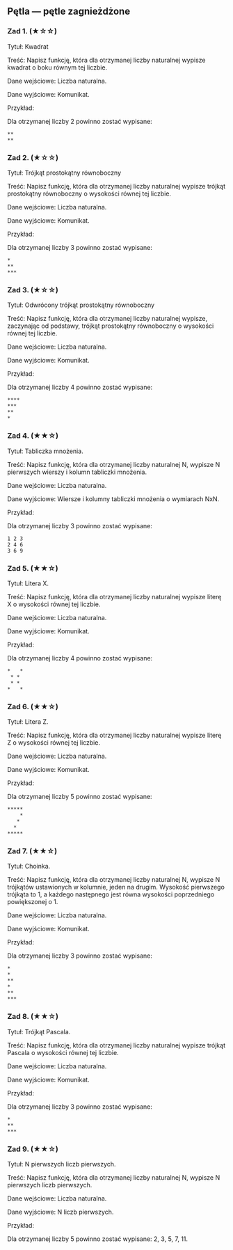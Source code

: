 ## Pętla — pętle zagnieżdżone

### Zad 1. (★☆☆)

Tytuł: Kwadrat

Treść: Napisz funkcję, która dla otrzymanej liczby naturalnej wypisze kwadrat o boku równym tej liczbie.

Dane wejściowe: Liczba naturalna.

Dane wyjściowe: Komunikat.

Przykład:

Dla otrzymanej liczby 2 powinno zostać wypisane:

    **
    **

### Zad 2. (★☆☆)

Tytuł: Trójkąt prostokątny równoboczny

Treść: Napisz funkcję, która dla otrzymanej liczby naturalnej wypisze trójkąt prostokątny równoboczny o wysokości równej tej liczbie.

Dane wejściowe: Liczba naturalna.

Dane wyjściowe: Komunikat.

Przykład:

Dla otrzymanej liczby 3 powinno zostać wypisane:

    *
    **
    ***

### Zad 3. (★☆☆)

Tytuł: Odwrócony trójkąt prostokątny równoboczny

Treść: Napisz funkcję, która dla otrzymanej liczby naturalnej wypisze, zaczynając od podstawy, trójkąt prostokątny równoboczny o wysokości równej tej liczbie.

Dane wejściowe: Liczba naturalna.

Dane wyjściowe: Komunikat.

Przykład:

Dla otrzymanej liczby 4 powinno zostać wypisane:

    ****
    ***
    **
    *

### Zad 4. (★★☆)

Tytuł: Tabliczka mnożenia.

Treść: Napisz funkcję, która dla otrzymanej liczby naturalnej N, wypisze N pierwszych wierszy i kolumn tabliczki mnożenia.

Dane wejściowe: Liczba naturalna.

Dane wyjściowe: Wiersze i kolumny tabliczki mnożenia o wymiarach NxN.

Przykład:

Dla otrzymanej liczby 3 powinno zostać wypisane:

    1 2 3
    2 4 6
    3 6 9

### Zad 5. (★★☆)

Tytuł: Litera X.

Treść: Napisz funkcję, która dla otrzymanej liczby naturalnej wypisze literę X o wysokości równej tej liczbie.

Dane wejściowe: Liczba naturalna.

Dane wyjściowe: Komunikat.

Przykład:

Dla otrzymanej liczby 4 powinno zostać wypisane:

    *   *
     * *
     * *
    *   *

### Zad 6. (★★☆)

Tytuł: Litera Z.

Treść: Napisz funkcję, która dla otrzymanej liczby naturalnej wypisze literę Z o wysokości równej tej liczbie.

Dane wejściowe: Liczba naturalna.

Dane wyjściowe: Komunikat.

Przykład:

Dla otrzymanej liczby 5 powinno zostać wypisane:

    *****
        * 
       *
      *
    *****

### Zad 7. (★★☆)

Tytuł: Choinka.

Treść: Napisz funkcję, która dla otrzymanej liczby naturalnej N, wypisze N trójkątów ustawionych w kolumnie, jeden na drugim. Wysokość pierwszego trójkąta to 1, a każdego następnego jest równa wysokości poprzedniego powiększonej o 1.

Dane wejściowe: Liczba naturalna.

Dane wyjściowe: Komunikat.

Przykład:

Dla otrzymanej liczby 3 powinno zostać wypisane:

    *
    *
    **
    *
    **
    ***

### Zad 8. (★★☆)

Tytuł: Trójkąt Pascala.

Treść: Napisz funkcję, która dla otrzymanej liczby naturalnej wypisze trójkąt Pascala o wysokości równej tej liczbie.

Dane wejściowe: Liczba naturalna.

Dane wyjściowe: Komunikat.

Przykład:

Dla otrzymanej liczby 3 powinno zostać wypisane:

    *
    **
    ***

### Zad 9. (★★☆)

Tytuł: N pierwszych liczb pierwszych.

Treść: Napisz funkcję, która dla otrzymanej liczby naturalnej N, wypisze N pierwszych liczb pierwszych.

Dane wejściowe: Liczba naturalna.

Dane wyjściowe: N liczb pierwszych.

Przykład:

Dla otrzymanej liczby 5 powinno zostać wypisane: 2, 3, 5, 7, 11.
